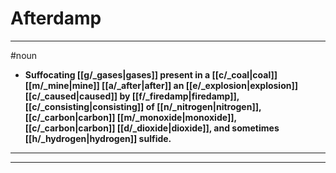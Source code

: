 # Afterdamp
---
#noun
- **Suffocating [[g/_gases|gases]] present in a [[c/_coal|coal]] [[m/_mine|mine]] [[a/_after|after]] an [[e/_explosion|explosion]] [[c/_caused|caused]] by [[f/_firedamp|firedamp]], [[c/_consisting|consisting]] of [[n/_nitrogen|nitrogen]], [[c/_carbon|carbon]] [[m/_monoxide|monoxide]], [[c/_carbon|carbon]] [[d/_dioxide|dioxide]], and sometimes [[h/_hydrogen|hydrogen]] sulfide.**
---
---
